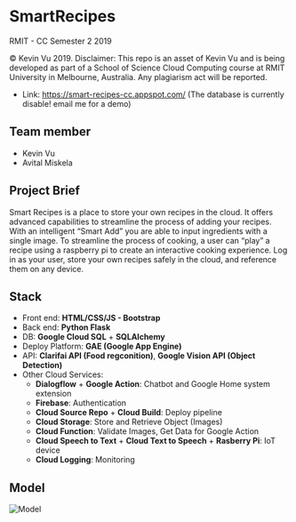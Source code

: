 # SmartRecipes

RMIT - CC Semester 2 2019

© Kevin Vu 2019. Disclaimer: This repo is an asset of Kevin Vu and is being developed as part of a School of Science Cloud Computing course at RMIT University in Melbourne, Australia. Any plagiarism act will be reported.

- Link: https://smart-recipes-cc.appspot.com/ (The database is currently disable! email me for a demo)

## Team member
- Kevin Vu
- Avital Miskela

## Project Brief
Smart Recipes is a place to store your own recipes in the cloud. It offers advanced capabilities to streamline the process of adding your recipes. With an intelligent “Smart Add” you are able to input ingredients with a single image. To streamline the process of cooking, a user can “play” a recipe using a raspberry pi to create an interactive cooking experience. Log in as your user, store your own recipes safely in the cloud, and reference them on any device. 

## Stack
- Front end: **HTML/CSS/JS - Bootstrap**
- Back end: **Python Flask**
- DB: **Google Cloud SQL** + **SQLAlchemy**
- Deploy Platform: **GAE (Google App Engine)**
- API: **Clarifai API (Food regconition)**, **Google Vision API (Object Detection)**
- Other Cloud Services:
  - **Dialogflow** + **Google Action**: Chatbot and Google Home system extension
  - **Firebase**: Authentication
  - **Cloud Source Repo** + **Cloud Build**: Deploy pipeline
  - **Cloud Storage**: Store and Retrieve Object (Images)
  - **Cloud Function**: Validate Images, Get Data for Google Action
  - **Cloud Speech to Text** + **Cloud Text to Speech** + **Rasberry Pi**: IoT device
  - **Cloud Logging**: Monitoring
  
## Model
![Model](https://user-images.githubusercontent.com/43775190/67828512-c8a40700-fb27-11e9-81ea-b921239dc3df.png)
